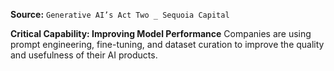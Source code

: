 **Source:** `Generative AI’s Act Two _ Sequoia Capital`

**Critical Capability: Improving Model Performance**
Companies are using prompt engineering, fine-tuning, and dataset curation to improve the quality and usefulness of their AI products.
